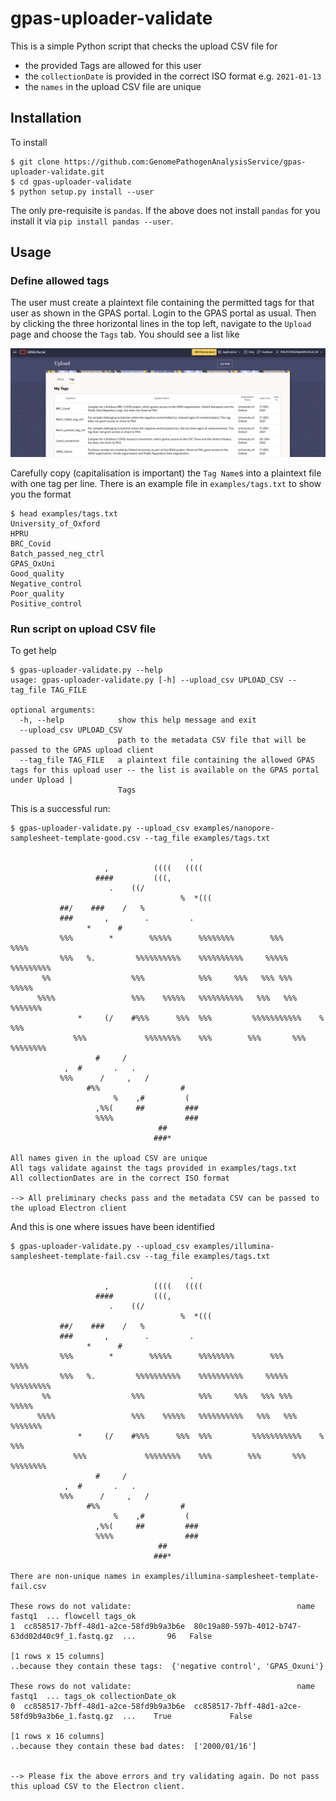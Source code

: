# gpas-uploader-validate

This is a simple Python script that checks the upload CSV file for 
* the provided Tags are allowed for this user
* the `collectionDate` is provided in the correct ISO format e.g. `2021-01-13`
* the `names` in the upload CSV file are unique

## Installation

To install

```
$ git clone https://github.com:GenomePathogenAnalysisService/gpas-uploader-validate.git
$ cd gpas-uploader-validate
$ python setup.py install --user
```

The only pre-requisite is `pandas`. If the above does not install `pandas` for you install it via `pip install pandas --user`.

## Usage

### Define allowed tags

The user must create a plaintext file containing the permitted tags for that user as shown in the GPAS portal. Login to the GPAS portal as usual. Then by clicking the three horizontal lines in the top left, navigate to the `Upload` page and choose the `Tags` tab. You should see a list like

![GPAS portal](https://github.com/GenomePathogenAnalysisService/gpas-uploader-validate/blob/main/gpas-screenshot.png?raw=true)

Carefully copy (capitalisation is important) the `Tag Name`s into a plaintext file with one tag per line. There is an example file in `examples/tags.txt` to show you the format

```
$ head examples/tags.txt
University_of_Oxford
HPRU
BRC_Covid
Batch_passed_neg_ctrl
GPAS_OxUni
Good_quality
Negative_control
Poor_quality
Positive_control
```

### Run script on upload CSV file

To get help

```
$ gpas-uploader-validate.py --help
usage: gpas-uploader-validate.py [-h] --upload_csv UPLOAD_CSV --tag_file TAG_FILE

optional arguments:
  -h, --help            show this help message and exit
  --upload_csv UPLOAD_CSV
                        path to the metadata CSV file that will be passed to the GPAS upload client
  --tag_file TAG_FILE   a plaintext file containing the allowed GPAS tags for this upload user -- the list is available on the GPAS portal under Upload |
                        Tags                       
```

This is a successful run:

```
$ gpas-uploader-validate.py --upload_csv examples/nanopore-samplesheet-template-good.csv --tag_file examples/tags.txt

                                        .
                     ,          ((((   ((((
                   ####         (((,
                      .    ((/
                                      %  *(((
           ##/    ###    /   %
           ###       ,        .         .
                 *      #
           %%%        *        %%%%%      %%%%%%%%        %%%          %%%%
           %%%   %.         %%%%%%%%%%    %%%%%%%%%%     %%%%%      %%%%%%%%%
       %%                  %%%            %%%     %%%   %%% %%%     %%%%%
      %%%%                 %%%    %%%%%   %%%%%%%%%%   %%%   %%%       %%%%%%%
               *     (/    #%%%      %%%  %%%         %%%%%%%%%%%    %     %%%
              %%%             %%%%%%%%    %%%        %%%       %%%   %%%%%%%%
                   #     /
            ,  #       .   .
           %%%      /     ,   /
                 #%%                  #
                       %    ,#         (
                   ,%%(     ##         ###
                   %%%%                ###
                                 ##
                                ###*

All names given in the upload CSV are unique
All tags validate against the tags provided in examples/tags.txt
All collectionDates are in the correct ISO format

--> All preliminary checks pass and the metadata CSV can be passed to the upload Electron client
```

And this is one where issues have been identified

```
$ gpas-uploader-validate.py --upload_csv examples/illumina-samplesheet-template-fail.csv --tag_file examples/tags.txt

                                        .
                     ,          ((((   ((((
                   ####         (((,
                      .    ((/
                                      %  *(((
           ##/    ###    /   %
           ###       ,        .         .
                 *      #
           %%%        *        %%%%%      %%%%%%%%        %%%          %%%%
           %%%   %.         %%%%%%%%%%    %%%%%%%%%%     %%%%%      %%%%%%%%%
       %%                  %%%            %%%     %%%   %%% %%%     %%%%%
      %%%%                 %%%    %%%%%   %%%%%%%%%%   %%%   %%%       %%%%%%%
               *     (/    #%%%      %%%  %%%         %%%%%%%%%%%    %     %%%
              %%%             %%%%%%%%    %%%        %%%       %%%   %%%%%%%%
                   #     /
            ,  #       .   .
           %%%      /     ,   /
                 #%%                  #
                       %    ,#         (
                   ,%%(     ##         ###
                   %%%%                ###
                                 ##
                                ###*

There are non-unique names in examples/illumina-samplesheet-template-fail.csv

These rows do not validate:                                     name                                           fastq1  ... flowcell tags_ok
1  cc858517-7bff-48d1-a2ce-58fd9b9a3b6e  80c19a80-597b-4012-b747-63dd02d40c9f_1.fastq.gz  ...       96   False

[1 rows x 15 columns]
..because they contain these tags:  {'negative control', 'GPAS_Oxuni'}

These rows do not validate:                                     name                                           fastq1  ... tags_ok collectionDate_ok
0  cc858517-7bff-48d1-a2ce-58fd9b9a3b6e  cc858517-7bff-48d1-a2ce-58fd9b9a3b6e_1.fastq.gz  ...    True             False

[1 rows x 16 columns]
..because they contain these bad dates:  ['2000/01/16']


--> Please fix the above errors and try validating again. Do not pass this upload CSV to the Electron client.
```
